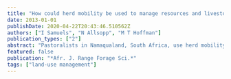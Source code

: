 ```yaml
---
title: "How could herd mobility be used to manage resources and livestock grazing in semi-arid rangeland commons?"
date: 2013-01-01
publishDate: 2020-04-22T20:43:46.510562Z
authors: ["I Samuels", "N Allsopp", "M T Hoffman"]
publication_types: ["2"]
abstract: "Pastoralists in Namaqualand, South Africa, use herd mobility to manage livestock and rangeland resources. However, their socioeconomic conditions and ecological landscapes are changing and we explore the options that are available for pastoralists to respond to …"
featured: false
publication: "*Afr. J. Range Forage Sci.*"
tags: ["land-use management"]
---
```


